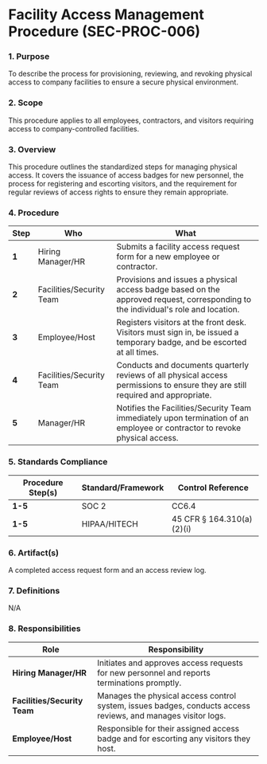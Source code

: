 # Facility Access Management Procedure (SEC-PROC-006)

### 1. Purpose

To describe the process for provisioning, reviewing, and revoking physical access to company facilities to ensure a secure physical environment.

### 2. Scope

This procedure applies to all employees, contractors, and visitors requiring access to company-controlled facilities.

### 3. Overview

This procedure outlines the standardized steps for managing physical access. It covers the issuance of access badges for new personnel, the process for registering and escorting visitors, and the requirement for regular reviews of access rights to ensure they remain appropriate.

### 4. Procedure

| **Step** | **Who**                      | **What**                                                                                                                            |
| -------- | ---------------------------- | ----------------------------------------------------------------------------------------------------------------------------------- |
| **1**    | Hiring Manager/HR            | Submits a facility access request form for a new employee or contractor.                                                            |
| **2**    | Facilities/Security Team     | Provisions and issues a physical access badge based on the approved request, corresponding to the individual's role and location.    |
| **3**    | Employee/Host                | Registers visitors at the front desk. Visitors must sign in, be issued a temporary badge, and be escorted at all times.              |
| **4**    | Facilities/Security Team     | Conducts and documents quarterly reviews of all physical access permissions to ensure they are still required and appropriate.      |
| **5**    | Manager/HR                   | Notifies the Facilities/Security Team immediately upon termination of an employee or contractor to revoke physical access.           |

### 5. Standards Compliance

| **Procedure Step(s)** | **Standard/Framework**     | **Control Reference**           |
| --------------------- | -------------------------- | ------------------------------- |
| **1-5**               | SOC 2                      | CC6.4                           |
| **1-5**               | HIPAA/HITECH               | 45 CFR § 164.310(a)(2)(i)       |

### 6. Artifact(s)

A completed access request form and an access review log.

### 7. Definitions

N/A

### 8. Responsibilities

| **Role**                   | **Responsibility**                                                                                             |
| -------------------------- | -------------------------------------------------------------------------------------------------------------- |
| **Hiring Manager/HR**      | Initiates and approves access requests for new personnel and reports terminations promptly.                    |
| **Facilities/Security Team** | Manages the physical access control system, issues badges, conducts access reviews, and manages visitor logs. |
| **Employee/Host**          | Responsible for their assigned access badge and for escorting any visitors they host.                          |
